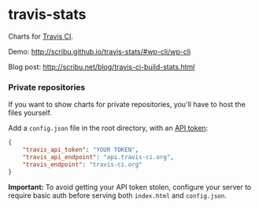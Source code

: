 travis-stats
============

Charts for [Travis CI](http://travis-ci.org/).

Demo: <http://scribu.github.io/travis-stats/#wp-cli/wp-cli>

Blog post: <http://scribu.net/blog/travis-ci-build-stats.html>

### Private repositories

If you want to show charts for private repositories, you'll have to host the files yourself.

Add a `config.json` file in the root directory, with an [API token](https://docs.travis-ci.com/api/#authentication):

```json
{
	"travis_api_token": "YOUR TOKEN",
	"travis_api_endpoint": "api.travis-ci.org",
	"travis_endpoint": "travis-ci.org"
}
```

**Important:** To avoid getting your API token stolen, configure your server to require basic auth before serving both `index.html` and `config.json`.
